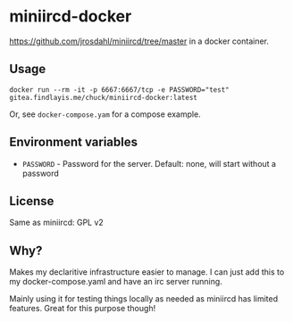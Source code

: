 # miniircd-docker
https://github.com/jrosdahl/miniircd/tree/master in a docker container.

## Usage
`docker run --rm -it -p 6667:6667/tcp -e PASSWORD="test" gitea.findlayis.me/chuck/miniircd-docker:latest`

Or, see `docker-compose.yam` for a compose example.

## Environment variables
* `PASSWORD` - Password for the server. Default: none, will start without a password

## License
Same as miniircd: GPL v2

## Why?
Makes my declaritive infrastructure easier to manage. I can just add this to my docker-compose.yaml and have an irc server running.

Mainly using it for testing things locally as needed as miniircd has limited features. Great for this purpose though!
